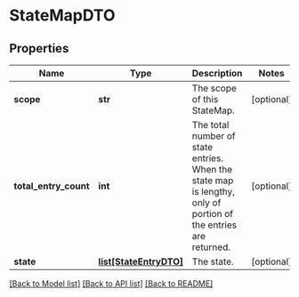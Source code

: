 # StateMapDTO

## Properties
Name | Type | Description | Notes
------------ | ------------- | ------------- | -------------
**scope** | **str** | The scope of this StateMap. | [optional] 
**total_entry_count** | **int** | The total number of state entries. When the state map is lengthy, only of portion of the entries are returned. | [optional] 
**state** | [**list[StateEntryDTO]**](StateEntryDTO.md) | The state. | [optional] 

[[Back to Model list]](../nifiDocs.md#documentation-for-models) [[Back to API list]](../nifiDocs.md#documentation-for-api-endpoints) [[Back to README]](../nifiDocs.md)


